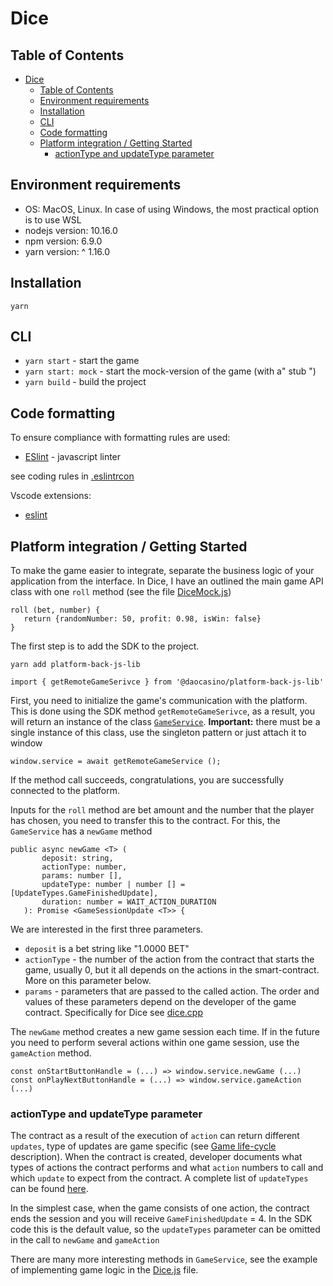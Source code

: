 # Dice
## Table of Contents

- [Dice](#dice)
  - [Table of Contents](#table-of-contents)
  - [Environment requirements](#environment-requirements)
  - [Installation](#installation)
  - [CLI](#cli)
  - [Code formatting](#code-formatting)
  - [Platform integration / Getting Started](#platform-integration--getting-started)
    - [actionType and updateType parameter](#actiontype-and-updatetype-parameter)

## Environment requirements

- OS: MacOS, Linux. In case of using Windows, the most practical option is to use WSL
- nodejs version: 10.16.0
- npm version: 6.9.0
- yarn version: ^ 1.16.0

## Installation

`yarn`

## CLI

- `yarn start` - start the game
- `yarn start: mock` - start the mock-version of the game (with a" stub ")
- `yarn build` - build the project

## Code formatting

To ensure compliance with formatting rules are used:

- [ESlint](https://eslint.org/) - javascript linter

see coding rules in [.eslintrcon](./.eslintrc.json)

Vscode extensions:

- [eslint](https://marketplace.visualstudio.com/items?itemName=dbaeumer.vscode-eslint)

## Platform integration / Getting Started
To make the game easier to integrate, separate the business logic of your application from the interface. In Dice, I have an outlined the main game API class with one `roll` method (see the file [DiceMock.js](./src/DiceMock.js))
```JS
roll (bet, number) {
   return {randomNumber: 50, profit: 0.98, isWin: false}
}
```
The first step is to add the SDK to the project.
```
yarn add platform-back-js-lib
```
```JS
import { getRemoteGameSerivce } from '@daocasino/platform-back-js-lib'
```

First, you need to initialize the game's communication with the platform. This is done using the SDK method `getRemoteGameSerivce`, as a result, you will return an instance of the class [`GameService`](https://github.com/DaoCasino/game-js-sdk/blob/develop/src/gameService.ts). **Important:** there must be a single instance of this class, use the singleton pattern or just attach it to window
```JS
window.service = await getRemoteGameService ();
```
If the method call succeeds, congratulations, you are successfully connected to the platform.

Inputs for the `roll` method are bet amount and the number that the player has chosen, you need to transfer this to the contract. For this, the `GameService` has a `newGame` method
```TS
public async newGame <T> (
       deposit: string,
       actionType: number,
       params: number [],
       updateType: number | number [] = [UpdateTypes.GameFinishedUpdate],
       duration: number = WAIT_ACTION_DURATION
   ): Promise <GameSessionUpdate <T>> {
```
We are interested in the first three parameters.
* `deposit` is a bet string like "1.0000 BET"
* `actionType` - the number of the action from the contract that starts the game, usually 0, but it all depends on the actions in the smart-contract. More on this parameter below.
* `params` - parameters that are passed to the called action. The order and values ​​of these parameters depend on the developer of the game contract. Specifically for Dice see [dice.cpp](https://github.com/DaoCasino/dice-game/blob/master/contracts/src/dice.cpp#L28)

The `newGame` method creates a new game session each time. If in the future you need to perform several actions within one game session, use the `gameAction` method.
```JS
const onStartButtonHandle = (...) => window.service.newGame (...)
const onPlayNextButtonHandle = (...) => window.service.gameAction (...)
```

### actionType and updateType parameter
The contract as a result of the execution of `action` can return different `updates`, type of updates are game specific (see [Game life-cycle](https://github.com/daocasino/game-contract-sdk#game-life-cycle) description). When the contract is created, developer documents what types of actions the contract performs and what `action` numbers to call and which `update` to expect from the contract. A complete list of `updateTypes` can be found [here](https://github.com/DaoCasino/platform-back/blob/master/models/game_session_update.go#L34-L41).

In the simplest case, when the game consists of one action, the contract ends the session and you will receive `GameFinishedUpdate` = 4. In the SDK code this is the default value, so the `updateTypes` parameter can be omitted in the call to `newGame` and `gameAction`

There are many more interesting methods in `GameService`, see the example of implementing game logic in the [Dice.js](./src/Dice.js) file.
